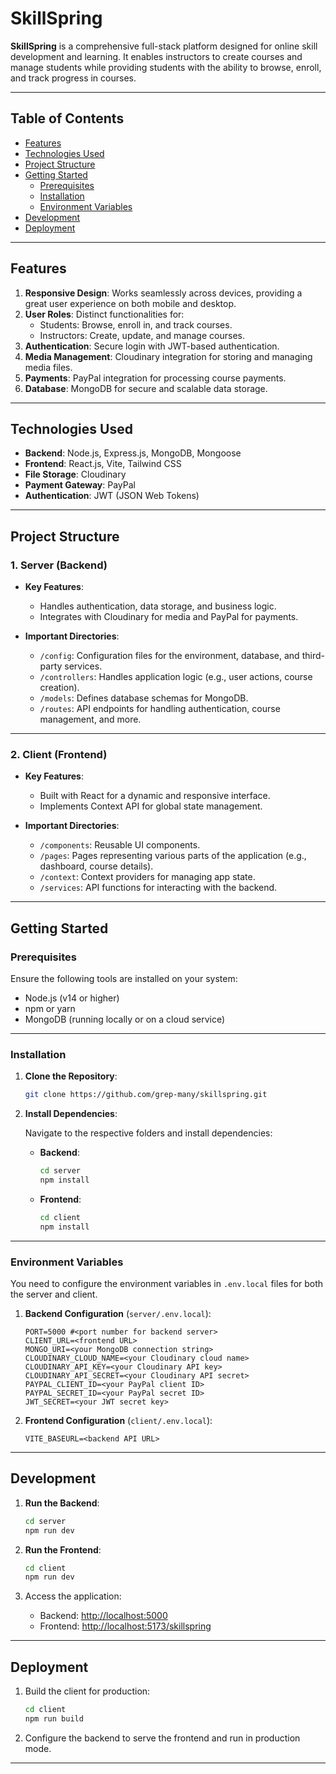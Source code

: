 
# SkillSpring

**SkillSpring** is a comprehensive full-stack platform designed for online skill development and learning. It enables instructors to create courses and manage students while providing students with the ability to browse, enroll, and track progress in courses.

---

## Table of Contents

- [Features](#features)
- [Technologies Used](#technologies-used)
- [Project Structure](#project-structure)
- [Getting Started](#getting-started)
  - [Prerequisites](#prerequisites)
  - [Installation](#installation)
  - [Environment Variables](#environment-variables)
- [Development](#development)
- [Deployment](#deployment)

---

## Features

1. **Responsive Design**: Works seamlessly across devices, providing a great user experience on both mobile and desktop.
2. **User Roles**: Distinct functionalities for:
   - Students: Browse, enroll in, and track courses.
   - Instructors: Create, update, and manage courses.
3. **Authentication**: Secure login with JWT-based authentication.
4. **Media Management**: Cloudinary integration for storing and managing media files.
5. **Payments**: PayPal integration for processing course payments.
6. **Database**: MongoDB for secure and scalable data storage.

---

## Technologies Used

- **Backend**: Node.js, Express.js, MongoDB, Mongoose
- **Frontend**: React.js, Vite, Tailwind CSS
- **File Storage**: Cloudinary
- **Payment Gateway**: PayPal
- **Authentication**: JWT (JSON Web Tokens)

---

## Project Structure

### 1. **Server (Backend)**

- **Key Features**:
  - Handles authentication, data storage, and business logic.
  - Integrates with Cloudinary for media and PayPal for payments.

- **Important Directories**:
  - `/config`: Configuration files for the environment, database, and third-party services.
  - `/controllers`: Handles application logic (e.g., user actions, course creation).
  - `/models`: Defines database schemas for MongoDB.
  - `/routes`: API endpoints for handling authentication, course management, and more.

---

### 2. **Client (Frontend)**

- **Key Features**:
  - Built with React for a dynamic and responsive interface.
  - Implements Context API for global state management.

- **Important Directories**:
  - `/components`: Reusable UI components.
  - `/pages`: Pages representing various parts of the application (e.g., dashboard, course details).
  - `/context`: Context providers for managing app state.
  - `/services`: API functions for interacting with the backend.

---

## Getting Started

### Prerequisites

Ensure the following tools are installed on your system:
- Node.js (v14 or higher)
- npm or yarn
- MongoDB (running locally or on a cloud service)

---

### Installation

1. **Clone the Repository**:

   ```bash
   git clone https://github.com/grep-many/skillspring.git
   ```

2. **Install Dependencies**:

   Navigate to the respective folders and install dependencies:
   
   - **Backend**:
     ```bash
     cd server
     npm install
     ```
   - **Frontend**:
     ```bash
     cd client
     npm install
     ```

---

### Environment Variables

You need to configure the environment variables in `.env.local` files for both the server and client.

1. **Backend Configuration** (`server/.env.local`):

   ```plaintext
   PORT=5000 #<port number for backend server>
   CLIENT_URL=<frontend URL>
   MONGO_URI=<your MongoDB connection string>
   CLOUDINARY_CLOUD_NAME=<your Cloudinary cloud name>
   CLOUDINARY_API_KEY=<your Cloudinary API key>
   CLOUDINARY_API_SECRET=<your Cloudinary API secret>
   PAYPAL_CLIENT_ID=<your PayPal client ID>
   PAYPAL_SECRET_ID=<your PayPal secret ID>
   JWT_SECRET=<your JWT secret key>
   ```

2. **Frontend Configuration** (`client/.env.local`):

   ```plaintext
   VITE_BASEURL=<backend API URL>
   ```

---

## Development

1. **Run the Backend**:
   ```bash
   cd server
   npm run dev
   ```

2. **Run the Frontend**:
   ```bash
   cd client
   npm run dev
   ```

3. Access the application:
   - Backend: [http://localhost:5000](http://localhost:5000)
   - Frontend: [http://localhost:5173/skillspring](http://localhost:5173/skillspring)

---

## Deployment

1. Build the client for production:
   ```bash
   cd client
   npm run build
   ```

2. Configure the backend to serve the frontend and run in production mode.

--- 
